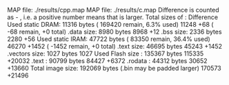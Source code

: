 <CURRENT> MAP file: ./results/cpp.map
<REFERENCE> MAP file: ./results/c.map
Difference is counted as <CURRENT> - <REFERENCE>,           i.e. a positive number means that <CURRENT> is larger.
Total sizes of <CURRENT>:                                       <REFERENCE>     Difference
Used static DRAM:   11316 bytes ( 169420 remain, 6.3% used)           11248            +68 (    -68 remain,      +0 total)
      .data size:    8980 bytes                                        8968            +12
      .bss  size:    2336 bytes                                        2280            +56
Used static IRAM:   47722 bytes (  83350 remain, 36.4% used)          46270          +1452 (  -1452 remain,      +0 total)
      .text size:   46695 bytes                                       45243          +1452
   .vectors size:    1027 bytes                                        1027
Used Flash size :  135367 bytes                                      115335         +20032
      .text     :   90799 bytes                                       84427          +6372
      .rodata   :   44312 bytes                                       30652         +13660
Total image size:  192069 bytes (.bin may be padded larger)          170573         +21496